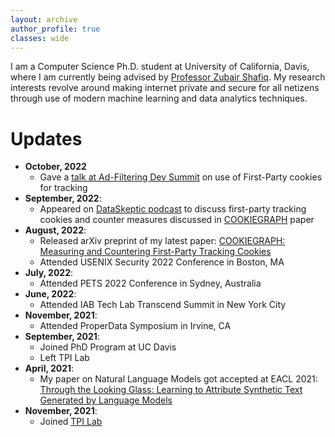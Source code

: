 ```yaml
---
layout: archive
author_profile: true
classes: wide
---
```


I am a Computer Science Ph.D. student at University of California, Davis, where I am currently being advised by [Professor Zubair Shafiq](https://web.cs.ucdavis.edu/~zubair/index.html). My research interests revolve around making internet private and secure for all netizens through use of modern machine learning and data analytics techniques.

<!-- # Publications -->

<!-- ## [COOKIEGRAPH: Measuring and Countering First-Party Tracking Cookies](https://arxiv.org/abs/2208.12370) -->


<!-- 
## [Through the Looking Glass: Learning to Attribute Synthetic Text Generated by Language Models](https://aclanthology.org/2021.eacl-main.155.pdf)

***Shaoor Munir**, Brishna Batool, Zubair Shafiq, Padmini Srinivasan, Fareed Zaffar*

Proceedings of the 16th Conference of the European Chapter of the Association for Computational Linguistics: Main Volume **(EACL 2021)** -->

# Updates

- **October, 2022**
  - Gave a [talk at Ad-Filtering Dev Summit](https://youtu.be/nBrEGNsOJLM?t=19243) on use of First-Party cookies for tracking
- **September, 2022**:
  - Appeared on [DataSkeptic podcast](https://dataskeptic.com/blog/episodes/2022/first-party-tracking-cookies) to discuss first-party tracking cookies and counter measures discussed in [COOKIEGRAPH](_publications/cookiegraph.md) paper
- **August, 2022**: 
  - Released arXiv preprint of my latest paper: [COOKIEGRAPH: Measuring and Countering First-Party Tracking Cookies](_publications/cookiegraph.md)
  - Attended USENIX Security 2022 Conference in Boston, MA
- **July, 2022**:
  - Attended PETS 2022 Conference in Sydney, Australia
- **June, 2022**:
  - Attended IAB Tech Lab Transcend Summit in New York City
- **November, 2021**:
  - Attended ProperData Symposium in Irvine, CA
- **September, 2021**:
  - Joined PhD Program at UC Davis
  - Left TPI Lab
- **April, 2021**:
  - My paper on Natural Language Models got accepted at EACL 2021: [Through the Looking Glass: Learning to Attribute Synthetic Text Generated by Language Models](_publications/through-the-looking-glass.md)
- **November, 2021**:
  - Joined [TPI Lab](https://tpi.lums.edu.pk)